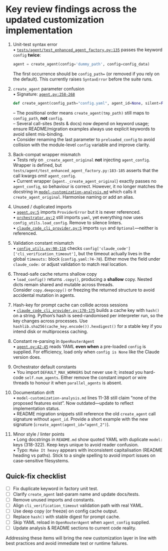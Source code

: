 Key review findings across the updated customization implementation
===================================================================

1. Unit-test syntax error  
   • [`tests/agent/test_enhanced_agent_factory.py:135`](relative/tests/agent/test_enhanced_agent_factory.py:135) passes the keyword `config` **twice**:  
     ```python
     agent = create_agent(config='dummy_path', config=config_data)
     ```  
     The first occurrence should be `config_path=` (or removed if you rely on the default). This currently raises `SyntaxError` before the suite runs.

2. `create_agent` parameter confusion  
   • Signature: [`agent.py:258-268`](relative/agent.py:258-268)  
     ```python
     def create_agent(config_path="config.yaml", agent_id=None, silent=False, client=None, config=None):
     ```  
     – The positional order means `create_agent(tmp_path)` still maps to `config_path`, **not** `config`.  
     – Several call-sites (tests & docs) now depend on keyword usage; ensure README/migration examples always use explicit keywords to avoid silent mis-binding.  
   • Consider renaming the last parameter to `preloaded_config` to avoid collision with the module-level `config` variable and improve clarity.

3. Back-compat wrapper mismatch  
   • Tests rely on `_create_agent_original` **not** injecting `agent_config`. Wrapper is defined, but `tests/agent/test_enhanced_agent_factory.py:183-185` asserts that the call kwargs *omit* `agent_config`.  
   • Current wrapper (`agent._create_agent_original`) exactly passes no `agent_config`, so behaviour is correct.  However, it no longer matches the docstring in [`model-customization-analysis.md`](relative/model-customization-analysis.md:625-633) which calls it `create_agent_original`. Harmonise naming or add an alias.

4. Unused / duplicated imports  
   • [`agent.py:5`](relative/agent.py:5) imports `ProviderError` but it is never referenced.  
   • [`orchestrator.py:2`](relative/orchestrator.py:2) still imports `yaml`, yet everything now uses `config_utils.load_config`. Remove to silence linters.  
   • [`claude_code_cli_provider.py:5`](relative/claude_code_cli_provider.py:5) imports `sys` and `Optional`—neither is referenced.

5. Validation constant mismatch  
   • [`config_utils.py:90-116`](relative/config_utils.py:90-116) checks `config['claude_code']['cli_verification_timeout']`, but the timeout actually lives in the global `timeouts:` block (`config.yaml:74-78`). Either move the field under `claude_code:` or adjust validation to match real location.

6. Thread-safe cache returns shallow copy  
   • `load_config()` returns `.copy()`, producing a **shallow** copy. Nested dicts remain shared and mutable across threads.  
     Consider `copy.deepcopy()` or freezing the returned structure to avoid accidental mutation in agents.

7. Hash-key for prompt cache can collide across sessions  
   • [`claude_code_cli_provider.py:170-175`](relative/claude_code_cli_provider.py:170-175) builds a cache key with `hash()` on a string. Python’s hash is seed-randomised per interpreter run, so the key changes across processes. Use `hashlib.sha256(cache_key.encode()).hexdigest()` for a stable key if you intend disk or multiprocess caching.

8. Constant re-parsing in `OpenRouterAgent`  
   • [`agent.py:42-45`](relative/agent.py:42-45) reads YAML **even when** a pre-loaded `config` is supplied. For efficiency, load only when `config is None` like the Claude version does.

9. Orchestrator default constants  
   • You import `DEFAULT_MAX_WORKERS` but never use it; instead you hard-code `self.num_agents`. Either remove the constant import or wire threads to honour it when `parallel_agents` is absent.

10. Documentation drift  
    • `model-customization-analysis.md` lines 11-38 still claim “none of the proposed features exist”. Now outdated—update to reflect implementation status.  
    • README migration snippets still reference the old `create_agent` call signature without `agent_id`. Provide a short example with the new signature (`create_agent(agent_id="agent_2")`).

11. Minor style / linter points  
    • Long docstrings in `README.md` show quoted YAML with duplicate `model:` keys (318-322). Keep keys unique to avoid reader confusion.  
    • Typo: `Make It heavy` appears with inconsistent capitalisation (README heading vs paths). Stick to a single spelling to avoid import issues on case-sensitive filesystems.

Quick-fix checklist
-------------------

- [ ] Fix duplicate keyword in factory unit test.  
- [ ] Clarify `create_agent` last-param name and update docs/tests.  
- [ ] Remove unused imports and constants.  
- [ ] Align `cli_verification_timeout` validation path with real YAML.  
- [ ] Use deep copy (or freeze) on config cache output.  
- [ ] Replace `hash()` with stable digest for prompt cache.  
- [ ] Skip YAML reload in `OpenRouterAgent` when `agent_config` supplied.  
- [ ] Update analysis & README sections to current code reality.

Addressing these items will bring the new customization layer in line with best practices and avoid immediate test or runtime failures.